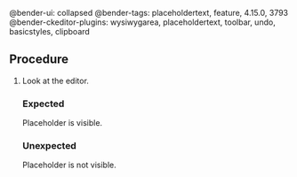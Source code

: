 @bender-ui: collapsed
@bender-tags: placeholdertext, feature, 4.15.0, 3793
@bender-ckeditor-plugins: wysiwygarea, placeholdertext, toolbar, undo, basicstyles, clipboard

## Procedure

1. Look at the editor.

	### Expected

	Placeholder is visible.

	### Unexpected

	Placeholder is not visible.
